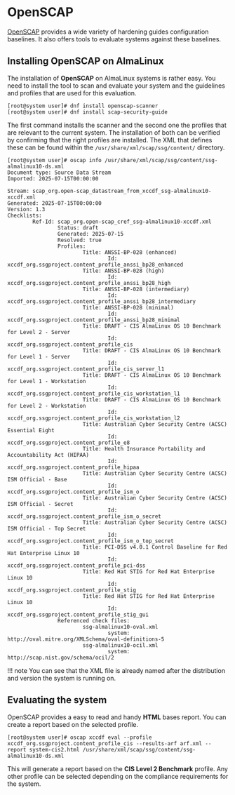 # OpenSCAP

[OpenSCAP](https://www.open-scap.org/) provides a wide variety of hardening guides configuration baselines. It also offers tools to evaluate systems against these baselines.

## Installing OpenSCAP on AlmaLinux

The installation of **OpenSCAP** on AlmaLinux systems is rather easy. You need to install the tool to scan and evaluate your system and the guidelines and profiles that are used for this evaluation.

```bash-session
[root@system user]# dnf install openscap-scanner
[root@system user]# dnf install scap-security-guide
```

The first command installs the scanner and the second one the profiles that are relevant to the current system. The installation of both can be verified by confirming that the right profiles are installed. The XML that defines these can be found within the ``/usr/share/xml/scap/ssg/content/`` directory.

```bash-session
[root@system user]# oscap info /usr/share/xml/scap/ssg/content/ssg-almalinux10-ds.xml
Document type: Source Data Stream
Imported: 2025-07-15T00:00:00

Stream: scap_org.open-scap_datastream_from_xccdf_ssg-almalinux10-xccdf.xml
Generated: 2025-07-15T00:00:00
Version: 1.3
Checklists:
        Ref-Id: scap_org.open-scap_cref_ssg-almalinux10-xccdf.xml
                Status: draft
                Generated: 2025-07-15
                Resolved: true
                Profiles:
                        Title: ANSSI-BP-028 (enhanced)
                                Id: xccdf_org.ssgproject.content_profile_anssi_bp28_enhanced
                        Title: ANSSI-BP-028 (high)
                                Id: xccdf_org.ssgproject.content_profile_anssi_bp28_high
                        Title: ANSSI-BP-028 (intermediary)
                                Id: xccdf_org.ssgproject.content_profile_anssi_bp28_intermediary
                        Title: ANSSI-BP-028 (minimal)
                                Id: xccdf_org.ssgproject.content_profile_anssi_bp28_minimal
                        Title: DRAFT - CIS AlmaLinux OS 10 Benchmark for Level 2 - Server
                                Id: xccdf_org.ssgproject.content_profile_cis
                        Title: DRAFT - CIS AlmaLinux OS 10 Benchmark for Level 1 - Server
                                Id: xccdf_org.ssgproject.content_profile_cis_server_l1
                        Title: DRAFT - CIS AlmaLinux OS 10 Benchmark for Level 1 - Workstation
                                Id: xccdf_org.ssgproject.content_profile_cis_workstation_l1
                        Title: DRAFT - CIS AlmaLinux OS 10 Benchmark for Level 2 - Workstation
                                Id: xccdf_org.ssgproject.content_profile_cis_workstation_l2
                        Title: Australian Cyber Security Centre (ACSC) Essential Eight
                                Id: xccdf_org.ssgproject.content_profile_e8
                        Title: Health Insurance Portability and Accountability Act (HIPAA)
                                Id: xccdf_org.ssgproject.content_profile_hipaa
                        Title: Australian Cyber Security Centre (ACSC) ISM Official - Base
                                Id: xccdf_org.ssgproject.content_profile_ism_o
                        Title: Australian Cyber Security Centre (ACSC) ISM Official - Secret
                                Id: xccdf_org.ssgproject.content_profile_ism_o_secret
                        Title: Australian Cyber Security Centre (ACSC) ISM Official - Top Secret
                                Id: xccdf_org.ssgproject.content_profile_ism_o_top_secret
                        Title: PCI-DSS v4.0.1 Control Baseline for Red Hat Enterprise Linux 10
                                Id: xccdf_org.ssgproject.content_profile_pci-dss
                        Title: Red Hat STIG for Red Hat Enterprise Linux 10
                                Id: xccdf_org.ssgproject.content_profile_stig
                        Title: Red Hat STIG for Red Hat Enterprise Linux 10
                                Id: xccdf_org.ssgproject.content_profile_stig_gui
                Referenced check files:
                        ssg-almalinux10-oval.xml
                                system: http://oval.mitre.org/XMLSchema/oval-definitions-5
                        ssg-almalinux10-ocil.xml
                                system: http://scap.nist.gov/schema/ocil/2
```

!!! note
    You can see that the XML file is already named after the distribution and version the system is running on.

## Evaluating the system

OpenSCAP provides a easy to read and handy **HTML** bases report. You can create a report based on the selected profile.

```bash-session
[root@system user]# oscap xccdf eval --profile xccdf_org.ssgproject.content_profile_cis --results-arf arf.xml --report system-cis2.html /usr/share/xml/scap/ssg/content/ssg-almalinux10-ds.xml
```

This will generate a report based on the **CIS Level 2 Benchmark** profile. Any other profile can be selected depending on the compliance requirements for the system.

